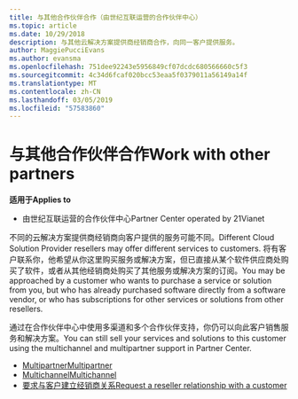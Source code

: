 ```yaml
---
title: 与其他合作伙伴合作（由世纪互联运营的合作伙伴中心）
ms.topic: article
ms.date: 10/29/2018
description: 与其他云解决方案提供商经销商合作，向同一客户提供服务。
author: MaggiePucciEvans
ms.author: evansma
ms.openlocfilehash: 751dee92243e5956849cf07dcdc680566660c5f3
ms.sourcegitcommit: 4c34d6fcaf020bcc53eaa5f0379011a56149a14f
ms.translationtype: MT
ms.contentlocale: zh-CN
ms.lasthandoff: 03/05/2019
ms.locfileid: "57583860"
---
```

# <a name="work-with-other-partners"></a><span data-ttu-id="67977-103">与其他合作伙伴合作</span><span class="sxs-lookup"><span data-stu-id="67977-103">Work with other partners</span></span>

<span data-ttu-id="67977-104">**适用于**</span><span class="sxs-lookup"><span data-stu-id="67977-104">**Applies to**</span></span>

-   <span data-ttu-id="67977-105">由世纪互联运营的合作伙伴中心</span><span class="sxs-lookup"><span data-stu-id="67977-105">Partner Center operated by 21Vianet</span></span>


<span data-ttu-id="67977-106">不同的云解决方案提供商经销商向客户提供的服务可能不同。</span><span class="sxs-lookup"><span data-stu-id="67977-106">Different Cloud Solution Provider resellers may offer different services to customers.</span></span> <span data-ttu-id="67977-107">将有客户联系你，他希望从你这里购买服务或解决方案，但已直接从某个软件供应商处购买了软件，或者从其他经销商处购买了其他服务或解决方案的订阅。</span><span class="sxs-lookup"><span data-stu-id="67977-107">You may be approached by a customer who wants to purchase a service or solution from you, but who has already purchased software directly from a software vendor, or who has subscriptions for other services or solutions from other resellers.</span></span> 

<span data-ttu-id="67977-108">通过在合作伙伴中心中使用多渠道和多个合作伙伴支持，你仍可以向此客户销售服务和解决方案。</span><span class="sxs-lookup"><span data-stu-id="67977-108">You can still sell your services and solutions to this customer using the multichannel and multipartner support in Partner Center.</span></span>

-   [<span data-ttu-id="67977-109">Multipartner</span><span class="sxs-lookup"><span data-stu-id="67977-109">Multipartner</span></span>](multipartner.md)
-   [<span data-ttu-id="67977-110">Multichannel</span><span class="sxs-lookup"><span data-stu-id="67977-110">Multichannel</span></span>](multichannel.md)
-   [<span data-ttu-id="67977-111">要求与客户建立经销商关系</span><span class="sxs-lookup"><span data-stu-id="67977-111">Request a reseller relationship with a customer</span></span>](request-a-relationship-with-a-customer.md)
